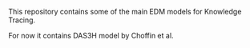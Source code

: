 This repository contains some of the main EDM models for Knowledge Tracing.

For now it contains DAS3H model by Choffin et al.